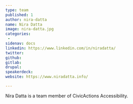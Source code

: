 ```yaml
---
type: team
published: 1
author: nira-datta
name: Nira Datta
image: nira-datta.jpg
categories:
 - 
sidenav: docs
linkedin: https://www.linkedin.com/in/niradatta/
twitter:
github:
gitlab:
drupal:
speakerdeck:
website: https://www.niradatta.info/

---
```


Nira Datta is a team member of CivicActions Accessibility.
